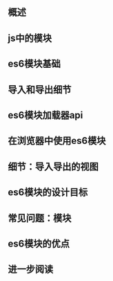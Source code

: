 ## 概述

## js中的模块

## es6模块基础

## 导入和导出细节

## es6模块加载器api

## 在浏览器中使用es6模块

## 细节：导入导出的视图

## es6模块的设计目标

## 常见问题：模块

## es6模块的优点

## 进一步阅读